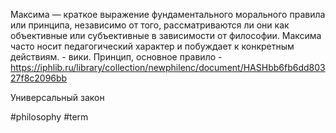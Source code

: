 Максима — краткое выражение фундаментального морального правила или принципа, независимо от того, рассматриваются ли они как объективные или субъективные в зависимости от философии. Максима часто носит педагогический характер и побуждает к конкретным действиям. - вики.
Принцип, основное правило - https://iphlib.ru/library/collection/newphilenc/document/HASHbb6fb6dd80327f8c2096bb

Универсальный закон

#philosophy #term